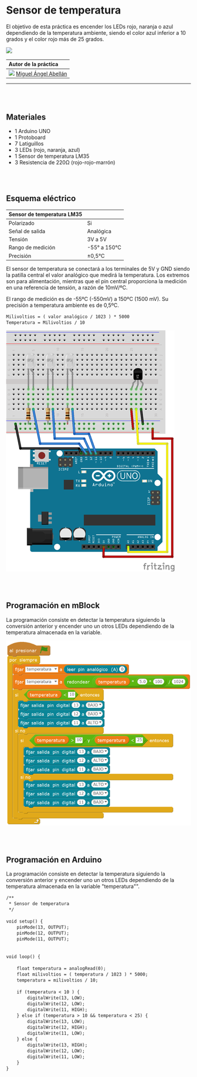 # Sensor de temperatura

El objetivo de esta práctica es encender los LEDs rojo, naranja o azul dependiendo de la temperatura ambiente, siendo el color azul inferior a 10 grados y el color rojo más de 25 grados.

![](practica.gif)

| Autor de la práctica |
| :---                 |
| ![](https://avatars0.githubusercontent.com/u/12022187?s=20)  [Miguel Ángel Abellán](https://github.com/migueabellan) |

---


<br><br>


## Materiales

- 1 Arduino UNO
- 1 Protoboard
- 7 Latiguillos
- 3 LEDs (rojo, naranja, azul)
- 1 Sensor de temperatura LM35
- 3 Resistencia de 220Ω (rojo-rojo-marrón)


<br /><br />


## Esquema eléctrico

| Sensor de temperatura LM35    |               |
| ----------------------------- | ------------- |
| Polarizado                    | Si            |
| Señal de salida               | Analógica     |
| Tensión                       | 3V a 5V       |
| Rango de medición             | -55° a 150°C  |
| Precisión                     | ±0,5°C        |

El sensor de temperatura se conectará a los terminales de 5V y GND siendo la patilla central el valor analógico que medirá la temperatura. Los extremos son para alimentación, mientras que el pin central proporciona la medición en una referencia de tensión, a razón de 10mV/ºC.

El rango de medición es de -55ºC (-550mV) a 150ºC (1500 mV). Su precisión a temperatura ambiente es de 0,5ºC.

```
Milivoltios = ( valor analógico / 1023 ) * 5000
Temperatura = Milivoltios / 10
```

![](fritzing.png)


<br /><br />


## Programación en mBlock

La programación consiste en detectar la temperatura siguiendo la conversión anterior y encender uno un otros LEDs dependiendo de la temperatura almacenada en la variable.

![](mblock.png)


<br /><br />


## Programación en Arduino

La programación consiste en detectar la temperatura siguiendo la conversión anterior y encender uno un otros LEDs dependiendo de la temperatura almacenada en la variable "temperatura"".

```cpp+lineNumbers:true
/**
 * Sensor de temperatura
 */

void setup() {
    pinMode(13, OUTPUT);
    pinMode(12, OUTPUT);
    pinMode(11, OUTPUT);


void loop() {
    
    float temperatura = analogRead(0);
	float milivoltios = ( temperatura / 1023 ) * 5000;
	temperatura = milivoltios / 10; 
    
    if (temperatura < 10 ) {
        digitalWrite(13, LOW);
        digitalWrite(12, LOW);
        digitalWrite(11, HIGH);
    } else if (temperatura > 10 && temperatura < 25) {
        digitalWrite(13, LOW);
        digitalWrite(12, HIGH);
        digitalWrite(11, LOW);
    } else {
        digitalWrite(13, HIGH);
        digitalWrite(12, LOW);
        digitalWrite(11, LOW);
    }
}
```